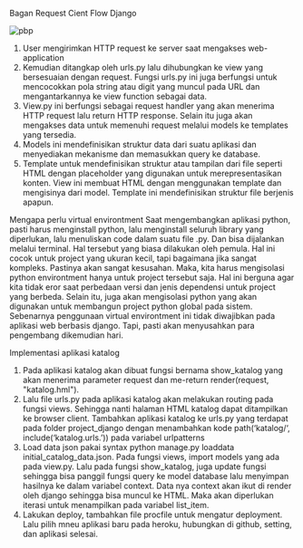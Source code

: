Bagan Request Cient Flow Django

![pbp](https://user-images.githubusercontent.com/103547887/190079933-c7b87d2b-78d4-410a-81aa-82a0c3da2a16.png)

1. User mengirimkan HTTP request ke server saat mengakses web-application
2. Kemudian ditangkap oleh urls.py lalu dihubungkan ke view yang bersesuaian dengan request.
   Fungsi urls.py ini juga berfungsi untuk mencocokkan pola string atau digit yang muncul pada URL dan mengantarkannya ke view function sebagai data.
3. View.py ini berfungsi sebagai request handler yang akan menerima HTTP request lalu return HTTP response.
   Selain itu juga akan mengakses data untuk memenuhi request melalui models ke templates yang tersedia.
4. Models ini mendefinisikan struktur data dari suatu aplikasi dan menyediakan mekanisme dan memasukkan query ke database.
5. Template untuk mendefinisikan struktur atau tampilan dari file seperti HTML dengan placeholder yang digunakan untuk merepresentasikan konten. View ini membuat HTML dengan menggunakan template dan mengisinya dari model. Template ini mendefinisikan struktur file berjenis apapun.

Mengapa perlu virtual environtment
Saat mengembangkan aplikasi python, pasti harus menginstall python, lalu menginstall seluruh library yang diperlukan, lalu menuliskan code dalam suatu file .py. Dan bisa dijalankan melalui terminal. Hal tersebut yang biasa dilakukan oleh pemula. Hal ini cocok untuk project yang ukuran kecil, tapi bagaimana jika sangat kompleks. 
Pastinya akan sangat kesusahan. Maka, kita harus mengisolasi python environtment hanya untuk project tersebut saja. Hal ini berguna agar kita tidak eror saat perbedaan versi dan jenis dependensi untuk project yang berbeda. Selain itu, juga akan mengisolasi python yang akan digunakan untuk membangun project python global pada sistem. 
Sebenarnya penggunaan virtual environtment ini tidak diwajibkan pada aplikasi web berbasis django. Tapi, pasti akan menyusahkan para pengembang dikemudian hari. 

Implementasi aplikasi katalog
1. Pada aplikasi katalog akan dibuat fungsi bernama show_katalog yang akan menerima parameter request dan me-return render(request, "katalog.hml").
2. Lalu file urls.py pada aplikasi katalog akan melakukan routing pada fungsi views. Sehingga nanti halaman HTML katalog dapat ditampilkan ke browser client. Tambahkan aplikasi katalog ke urls.py yang terdapat pada folder project_django dengan menambahkan kode path(‘katalog/‘, include(‘katalog.urls.’)) pada variabel urlpatterns
3. Load data json pakai syntax python manage.py loaddata initial_catalog_data.json. Pada fungsi views, import models yang ada pada view.py. Lalu pada fungsi show_katalog, juga update fungsi sehingga bisa panggil fungsi query ke model database lalu menyimpan hasilnya ke dalam variabel context. Data nya context akan ikut di render oleh django sehingga bisa muncul ke HTML. Maka akan diperlukan iterasi untuk menampilkan pada variabel list_item.
4. Lakukan deploy, tambahkan file procfile untuk mengatur deployment. Lalu pilih mneu aplikasi baru pada heroku, hubungkan di github, setting, dan aplikasi selesai.  
